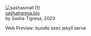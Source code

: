 ![sashasmall (1)](https://github.com/sasha-astiadi/sashatigresa.bio/assets/43240801/0f18c70f-9989-459b-ba51-8473bda13270)
<br>
[sashatigresa.bio](https://sashatigresa.bio) <br>
by Sasha Tigresa, 2023

Web Preview: bundle exec jekyll serve
